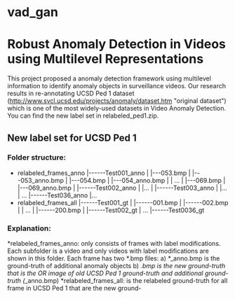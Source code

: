 # vad_gan
# Robust Anomaly Detection in Videos using Multilevel Representations

This project proposed a anomaly detection framework using multilevel information to identify anomaly objects in surveillance videos. Our research results in re-annotating UCSD Ped 1 dataset (http://www.svcl.ucsd.edu/projects/anomaly/dataset.htm "original dataset") which is one of the most widely-used datasets in Video Anomaly Detection. You can find the new label set in relabeled_ped1.zip.

## New label set for UCSD Ped 1

### Folder structure: 
+ relabeled_frames_anno
	|------Test001_anno	
	|		|---053.bmp
	|		|---053_anno.bmp
	|		|---054.bmp
	|		|---054_anno.bmp
	|		|	...
	|		|---069.bmp
	|		|---069_anno.bmp
	|
	|------Test002_anno
	|		|...
	|
	|------Test003_anno
	|		|...
	|	...
	|------Test036_anno
			|...
+ relabeled_frames_all
	|------Test001_gt
	|	|------001.bmp
	|	|------002.bmp
	|	|	...
	|	|------200.bmp
	|
	|------Test002_gt
	|	...
	|------Test0036_gt

### Explanation: 
*relabeled_frames_anno: only consists of frames with label modifications. Each subfolder is a video and only videos with label modifications are shown in this folder. 
Each frame has two *.bmp files: 
	a) *_anno.bmp is the ground-truth of additional anomaly objects
	b) *.bmp is the new ground-truth that is the OR image of old UCSD Ped 1 ground-truth and additional ground-truth (*_anno.bmp)
*relabeled_frames_all: is the relabeled ground-truth for all frame in UCSD Ped 1 that are the new ground-






